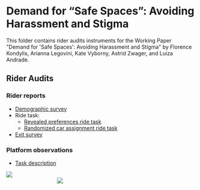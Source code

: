 # Demand for “Safe Spaces”: Avoiding Harassment and Stigma
This folder contains rider audits instruments for the Working Paper "Demand for 'Safe Spaces': Avoiding Harassment and Stigma" by Florence Kondylis, Arianna Legovini, Kate Vyborny, Astrid Zwager, and Luiza Andrade.

## Rider Audits

### Rider reports
- [Demographic survey](https://github.com/worldbank/rio-safe-space/blob/master/Online%20Appendices/Supplemental%20Material/Rider%20audits/Rider%20reports/Demographic%20survey.md)
- Ride task:
  - [Revealed preferences ride task](https://github.com/worldbank/rio-safe-space/blob/master/Online%20Appendices/Supplemental%20Material/Rider%20audits/Rider%20reports/Revealed%20preferences%20rides.md)
  - [Randomized car assignment ride task](https://github.com/worldbank/rio-safe-space/blob/master/Online%20Appendices/Supplemental%20Material/Rider%20audits/Rider%20reports/Randomized%20car%20assignment%20rides.md)
- [Exit survey](https://github.com/worldbank/rio-safe-space/blob/master/Online%20Appendices/Supplemental%20Material/Rider%20audits/Rider%20reports/Exit%20survey.md)

### Platform observations
- [Task description](https://github.com/worldbank/rio-safe-space/tree/master/Online%20Appendices/Supplemental%20Material/Rider%20audits/Platform%20observations)

<div class = "row">
  <div class = "column" style = "width:30%">
    <img src="https://github.com/worldbank/rio-safe-space/blob/master/img/wb.png" align = "left">
  </div>
  <div class = "column" style = "width:30%">
    <img src="https://github.com/worldbank/rio-safe-space/blob/master/img/i2i.png" align = "right">
  </div>
</div>
